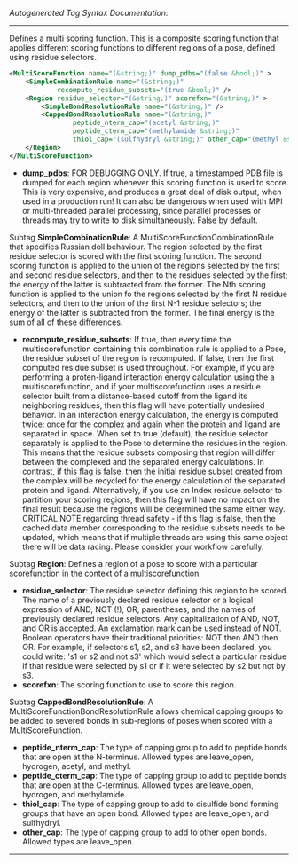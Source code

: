 <!-- THIS IS AN AUTOGENERATED FILE: Don't edit it directly, instead change the schema definition in the code itself. -->

_Autogenerated Tag Syntax Documentation:_

---
Defines a multi scoring function.  This is a composite scoring function that applies different scoring functions to different regions of a pose, defined using residue selectors.

```xml
<MultiScoreFunction name="(&string;)" dump_pdbs="(false &bool;)" >
    <SimpleCombinationRule name="(&string;)"
            recompute_residue_subsets="(true &bool;)" />
    <Region residue_selector="(&string;)" scorefxn="(&string;)" >
        <SimpleBondResolutionRule name="(&string;)" />
        <CappedBondResolutionRule name="(&string;)"
                peptide_nterm_cap="(acetyl &string;)"
                peptide_cterm_cap="(methylamide &string;)"
                thiol_cap="(sulfhydryl &string;)" other_cap="(methyl &string;)" />
    </Region>
</MultiScoreFunction>
```

-   **dump_pdbs**: FOR DEBUGGING ONLY.  If true, a timestamped PDB file is dumped for each region whenever this scoring function is used to score.  This is very expensive, and produces a great deal of disk output, when used in a production run!  It can also be dangerous when used with MPI or multi-threaded parallel processing, since parallel processes or threads may try to write to disk simultaneously.  False by default.


Subtag **SimpleCombinationRule**:   A MultiScoreFunctionCombinationRule that specifies Russian doll behaviour.  The region selected by the first residue selector is scored with the first scoring function.  The second scoring function is applied to the union of the regions selected by the first and second residue selectors, and then to the residues selected by the first; the energy of the latter is subtracted from the former.  The Nth scoring function is applied to the union fo the regions selected by the first N residue selectors, and then to the union of the first N-1 residue selectors; the energy of the latter is subtracted from the former.  The final energy is the sum of all of these differences.

-   **recompute_residue_subsets**: If true, then every time the multiscorefunction containing this combination rule is applied to a Pose, the residue subset of the region is recomputed. If false, then the first computed residue subset is used throughout. For example, if you are performing a proten-ligand interaction energy calculation using the a multiscorefunction, and if your multiscorefunction uses a residue selector built from a distance-based cutoff from the ligand its neighboring residues, then this flag will have potentially undesired behavior. In an interaction energy calculation, the energy is computed twice: once for the complex and again when the protein and ligand are separated in space. When set to true (default), the residue selector separately is applied to the Pose to determine the residues in the region. This means that the residue subsets composing that region will differ between the complexed and the separated energy calculations. In contrast, if this flag is false, then the initial residue subset created from the complex will be recycled for the energy calculation of the separated protein and ligand. Alternatively, if you use an Index residue selector to partition your scoring regions, then this flag will have no impact on the final result because the regions will be determined the same either way. CRITICAL NOTE regarding thread safety - if this flag is false, then the cached data member corresponding to the residue subsets needs to be updated, which means that if multiple threads are using this same object there will be data racing. Please consider your workflow carefully.

Subtag **Region**:   Defines a region of a pose to score with a particular scorefunction in the context of a multiscorefunction.

-   **residue_selector**: The residue selector defining this region to be scored. The name of a previously declared residue selector or a logical expression of AND, NOT (!), OR, parentheses, and the names of previously declared residue selectors. Any capitalization of AND, NOT, and OR is accepted. An exclamation mark can be used instead of NOT. Boolean operators have their traditional priorities: NOT then AND then OR. For example, if selectors s1, s2, and s3 have been declared, you could write: 's1 or s2 and not s3' which would select a particular residue if that residue were selected by s1 or if it were selected by s2 but not by s3.
-   **scorefxn**: The scoring function to use to score this region.


Subtag **CappedBondResolutionRule**:   A MultiScoreFunctionBondResolutionRule allows chemical capping groups to be added to severed bonds in sub-regions of poses when scored with a MultiScoreFunction.

-   **peptide_nterm_cap**: The type of capping group to add to peptide bonds that are open at the N-terminus.  Allowed types are leave_open, hydrogen, acetyl, and methyl.
-   **peptide_cterm_cap**: The type of capping group to add to peptide bonds that are open at the C-terminus.  Allowed types are leave_open, hydrogen, and methylamide.
-   **thiol_cap**: The type of capping group to add to disulfide bond forming groups that have an open bond.  Allowed types are leave_open, and sulfhydryl.
-   **other_cap**: The type of capping group to add to other open bonds.  Allowed types are leave_open.

---
